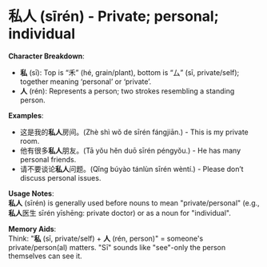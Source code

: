 # **私人 (sīrén) - Private; personal; individual**

**Character Breakdown**:  
- **私** (sī): Top is “禾” (hé, grain/plant), bottom is “厶” (sī, private/self); together meaning ‘personal’ or ‘private’.  
- **人** (rén): Represents a person; two strokes resembling a standing person.

**Examples**:  
- 这是我的**私人**房间。(Zhè shì wǒ de sīrén fángjiān.) - This is my private room.  
- 他有很多**私人**朋友。(Tā yǒu hěn duō sīrén péngyǒu.) - He has many personal friends.  
- 请不要谈论**私人**问题。(Qǐng búyào tánlùn sīrén wèntí.) - Please don’t discuss personal issues.

**Usage Notes**:  
**私人** (sīrén) is generally used before nouns to mean "private/personal" (e.g., **私人**医生 sīrén yīshēng: private doctor) or as a noun for "individual".

**Memory Aids**:  
Think: "**私** (sī, private/self) + **人** (rén, person)" = someone's private/person(al) matters. "Sī" sounds like "see"-only the person themselves can see it.